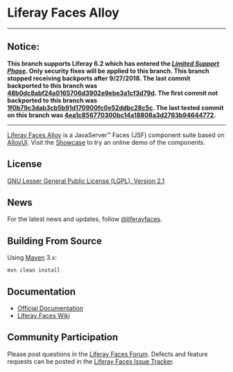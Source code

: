 # Liferay Faces Alloy

---

## Notice:

**This branch supports Liferay 6.2 which has entered the [*Limited Support Phase*](https://www.liferay.com/subscription-services/end-of-life/liferay-portal). Only security fixes will be applied to this branch. This branch stopped receiving backports after 9/27/2018. The last commit backported to this branch was [48b0dc8abf24a0165706d3902e9ebe3a1cf3d79d](https://github.com/liferay/liferay-faces-alloy/commit/48b0dc8abf24a0165706d3902e9ebe3a1cf3d79d).  The first commit not backported to this branch was [1f0b79c3dab3cb5b91d170900fc0e52ddbc28c5c](https://github.com/liferay/liferay-faces-alloy/commit/1f0b79c3dab3cb5b91d170900fc0e52ddbc28c5c). The last tested commit on this branch was [4ea1c856770300bc14a18808a3d2763b94644772](https://github.com/liferay/liferay-faces-alloy/commit/4ea1c856770300bc14a18808a3d2763b94644772).**

---

[Liferay Faces Alloy](http://www.liferay.com/community/liferay-projects/liferay-faces/overview) is a JavaServer&trade;
Faces (JSF) component suite based on [AlloyUI](http://alloyui.com/). Visit the
[Showcase](http://www.liferayfaces.org/web/guest/showcase) to try an online demo of the components.

## License

[GNU Lesser General Public License (LGPL), Version 2.1](http://www.gnu.org/licenses/old-licenses/lgpl-2.1.txt)

## News

For the latest news and updates, follow [@liferayfaces](https://twitter.com/liferayfaces).

## Building From Source

Using [Maven](https://maven.apache.org/) 3.x:

	mvn clean install

## Documentation

* [Official Documentation](http://www.liferay.com/community/liferay-projects/liferay-faces/documentation)
* [Liferay Faces Wiki](http://www.liferay.com/community/wiki/-/wiki/Main/Liferay+Faces)

## Community Participation

Please post questions in the [Liferay Faces Forum](http://www.liferay.com/community/forums/-/message_boards/category/13289027).
Defects and feature requests can be posted in the [Liferay Faces Issue Tracker](http://issues.liferay.com/browse/FACES).
